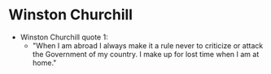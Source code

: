 # Winston Churchill

* Winston Churchill quote 1:
    * "When I am abroad I always make it a rule never to criticize or attack the Government of my country. I make up for lost time when I am at home."
